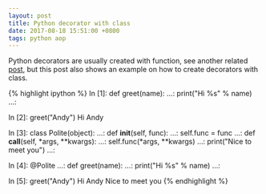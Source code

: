 ```yaml
---
layout: post
title: Python decorator with class
date: 2017-08-18 15:51:00 +0800
tags: python aop
---
```


Python decorators are usually created with function, see another related [post](/python-aop-with-decorators), but this post also shows an example on how to create decorators with class.

{% highlight ipython %}
In [1]: def greet(name):
   ...:     print("Hi %s" % name)
   ...:

In [2]: greet("Andy")
Hi Andy

In [3]: class Polite(object):
   ...:     def __init__(self, func):
   ...:         self.func = func
   ...:     def __call__(self, *args, **kwargs):
   ...:         self.func(*args, **kwargs)
   ...:         print("Nice to meet you")
   ...:

In [4]: @Polite
   ...: def greet(name):
   ...:     print("Hi %s" % name)
   ...:

In [5]: greet("Andy")
Hi Andy
Nice to meet you
{% endhighlight %}